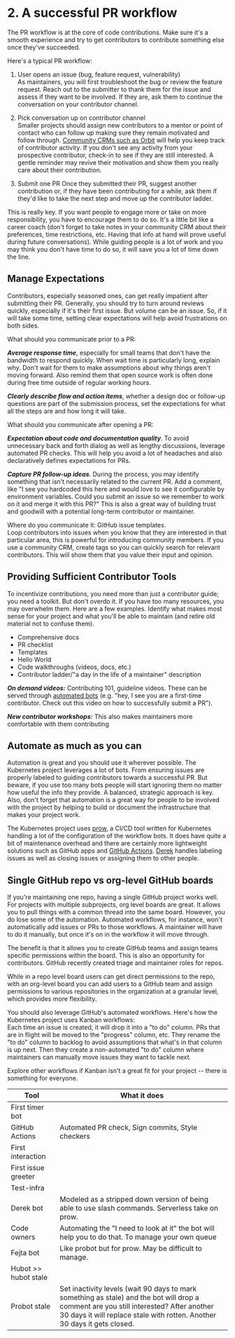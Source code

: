 # 2. A successful PR workflow  

The PR workflow is at the core of code contributions. Make sure it's a smooth experience and try to get contributors to contribute something else once they've succeeded. 

Here's a typical PR workflow: 
   1. User opens an issue (bug, feature request, vulnerability)  
As maintainers, you will first troubleshoot the bug or review the feature request. Reach out to the submitter to thank them for the issue and assess if they want to be involved. If they are, ask them to continue the conversation on your contributor channel. 

   2. Pick conversation up on contributor channel  
Smaller projects should assign new contributors to a mentor or point of contact who can follow up making sure they remain motivated and follow through. [Community CRMs such as Orbit](https://orbit.love/) will help you keep track of contributor activity. If you don't see any activity from your prospective contributor, check-in to see if they are still interested. A gentle reminder may revive their motivation and show them you really care about their contribution. 

   3. Submit one PR 
Once they submitted their PR, suggest another contribution or, if they have been contributing for a while, ask them if they'd like to take the next step and move up the contributor ladder.  

This is really key. If you want people to engage more or take on more responsibility, you have to encourage them to do so. It's a little bit like a career coach (don't forget to take notes in your community CRM about their preferences, time restrictions, etc. Having that info at hand will prove useful during future conversations). While guiding people is a lot of work and you may think you don't have time to do so, it will save you a lot of time down the line. 

## Manage Expectations 

Contributors, especially seasoned ones, can get really impatient after submitting their PR. Generally, you should try to turn around reviews quickly, especially if it's their first issue. But volume can be an issue. So, if it will take some time, setting clear expectations will help avoid frustrations on both sides.   

What should you communicate prior to a PR:  

  ***Average response time***, especially for small teams that don't have the bandwidth to respond quickly. When wait time is particularly long, explain why. Don't wait for them to make assumptions about why things aren't moving forward. Also remind them that open source work is often done during free time outside of regular working hours.  

  ***Clearly describe flow and action items***, whether a design doc or follow-up questions are part of the submission process, set the expectations for what all the steps are and how long it will take.  

What should you communicate after opening a PR:  
   
   ***Expectation about code and documentation quality***. To avoid unnecessary back and forth dialog as well as lengthy discussions, leverage automated PR checks. This will help you avoid a lot of headaches and also declaratively defines expectations for PRs.  

   ***Capture PR follow-up ideas***. During the process, you may identify something that isn't necessarily related to the current PR. Add a comment, like "I see you hardcoded this here and would love to see it configurable by environment variables. Could you submit an issue so we remember to work on it and merge it with this PR?" This is also a great way of building trust and goodwill with a potential long-term contributor or maintainer.  

Where do you communicate it: GitHub issue templates.  
Loop contributors into issues when you know that they are interested in that particular area, this is powerful for introducing community members. If you use a community CRM, create tags so you can quickly search for relevant contributors. This will show them that you value their input and opinion. 

## Providing Sufficient Contributor Tools

To incentivize contributions, you need more than just a contributor guide; you need a toolkit. But don't overdo it. If you have too many resources, you may overwhelm them. Here are a few examples. Identify what makes most sense for your project and what you'll be able to maintain (and retire old material not to confuse them). 

   * Comprehensive docs 
   * PR checklist  
   * Templates  
   * Hello World 
   * Code walkthroughs (videos, docs, etc.)
   * Contributor ladder/"a day in the life of a maintainer" description 

***On demand videos:*** Contributing 101, guideline videos. These can be served through [automated bots](https://github.com/hoodiehq/first-timers-bot) (e.g.  "hey, I see you are a first-time contributor. Check out this video on how to successfully submit a PR").  

***New contributor workshops:*** This also makes maintainers more comfortable with them contributing  

## Automate as much as you can  

Automation is great and you should use it wherever possible. The Kubernetes project leverages a lot of bots. From ensuring issues are properly labeled to guiding contributors towards a successful PR. But beware, if you use too many bots people will start ignoring them no matter how useful the info they provide. A balanced, strategic approach is key. Also, don't forget that automation is a great way for people to be involved with the project by helping to build or document the infrastructure that makes your project work.  

The Kubernetes project uses [prow](https://github.com/kubernetes/test-infra/tree/master/prow), a CI/CD tool written for Kubernetes handling a lot of the configuration of the workflow bots. It does have quite a bit of maintenance overhead and there are certainly more lightweight solutions such as GitHub apps and [GitHub Actions](https://github.com/actions). [Derek](https://github.com/alexellis/derek) handles labeling issues as well as closing issues or assigning them to other people.  

## Single GitHub repo vs org-level GitHub boards  

If you're maintaining one repo, having a single GitHub project works well. For projects with multiple subprojects, org level boards are great. It allows you to pull things with a common thread into the same board. However, you do lose some of the automation. Automated workflows, for instance, won't automatically add issues or PRs  to those workflows. A maintainer will have to do it manually, but once it's on in the workflow it will move through.   

The benefit is that it allows you to create GitHub teams and assign teams specific permissions within the board. This is also an opportunity for contributors. GitHub recently created triage and maintainer roles for repos. 

While in a repo level board users can get direct permissions to the repo, with an org-level board you can add users to a GitHub team and assign permissions to various repositories in the organization at a granular level, which provides more flexibility.  

You should also leverage GitHub's automated workflows. Here's how the Kubernetes project uses Kanban workflows:  
    Each time an issue is created, it will drop it into a "to do" column. PRs that are in flight will be moved to the "progress" column, etc. They rename the  "to do" column to backlog to avoid assumptions that what's in that column is up next. Then they create a non-automated "to do" column where maintainers can manually move issues they want to tackle next. 

Explore other workflows if Kanban isn't a great fit for your project -- there is something for everyone. 
  
Tool | What it does
---|---  
First timer bot |   
GitHub Actions | Automated PR check, Sign commits, Style checkers   
First interaction |    
First issue greeter |  
Test-infra |    
Derek bot | Modeled as a stripped down version of being able to use slash commands. Serverless take on prow.   
Code owners | Automating the "I need to look at it" the bot will help you to do that. To manage your own queue  
Fejta bot| Like probot but for prow. May be difficult to manage.   
Hubot >> hubot stale |    
Probot stale | Set inactivity levels (wait 90 days to mark something as stale) and the bot will drop a comment are you still interested? After another 30 days it will replace stale with rotten. Another 30 days it gets closed. 








